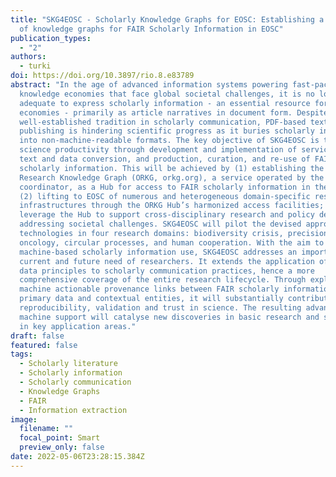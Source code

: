 ```yaml
---
title: "SKG4EOSC - Scholarly Knowledge Graphs for EOSC: Establishing a backbone
  of knowledge graphs for FAIR Scholarly Information in EOSC"
publication_types:
  - "2"
authors:
  - turki
doi: https://doi.org/10.3897/rio.8.e83789
abstract: "In the age of advanced information systems powering fast-paced
  knowledge economies that face global societal challenges, it is no longer
  adequate to express scholarly information - an essential resource for modern
  economies - primarily as article narratives in document form. Despite being a
  well-established tradition in scholarly communication, PDF-based text
  publishing is hindering scientific progress as it buries scholarly information
  into non-machine-readable formats. The key objective of SKG4EOSC is to improve
  science productivity through development and implementation of services for
  text and data conversion, and production, curation, and re-use of FAIR
  scholarly information. This will be achieved by (1) establishing the Open
  Research Knowledge Graph (ORKG, orkg.org), a service operated by the SKG4EOSC
  coordinator, as a Hub for access to FAIR scholarly information in the EOSC;
  (2) lifting to EOSC of numerous and heterogeneous domain-specific research
  infrastructures through the ORKG Hub’s harmonized access facilities; and (3)
  leverage the Hub to support cross-disciplinary research and policy decisions
  addressing societal challenges. SKG4EOSC will pilot the devised approaches and
  technologies in four research domains: biodiversity crisis, precision
  oncology, circular processes, and human cooperation. With the aim to improve
  machine-based scholarly information use, SKG4EOSC addresses an important
  current and future need of researchers. It extends the application of the FAIR
  data principles to scholarly communication practices, hence a more
  comprehensive coverage of the entire research lifecycle. Through explicit,
  machine actionable provenance links between FAIR scholarly information,
  primary data and contextual entities, it will substantially contribute to
  reproducibility, validation and trust in science. The resulting advanced
  machine support will catalyse new discoveries in basic research and solutions
  in key application areas."
draft: false
featured: false
tags:
  - Scholarly literature
  - Scholarly information
  - Scholarly communication
  - Knowledge Graphs
  - FAIR
  - Information extraction
image:
  filename: ""
  focal_point: Smart
  preview_only: false
date: 2022-05-06T23:28:15.384Z
---
```


